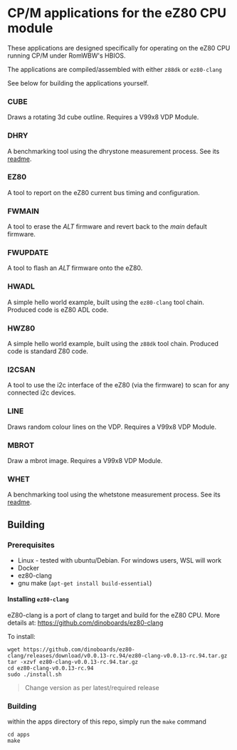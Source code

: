 # CP/M applications for the eZ80 CPU module

These applications are designed specifically for operating on the eZ80 CPU running CP/M under RomWBW's HBIOS.

The applications are compiled/assembled with either `z88dk` or `ez80-clang`

See below for building the applications yourself.

### CUBE

Draws a rotating 3d cube outline.  Requires a V99x8 VDP Module.

### DHRY

A benchmarking tool using the dhrystone measurement process.  See its [readme](./dhry/readme.md).

### EZ80

A tool to report on the eZ80 current bus timing and configuration.

### FWMAIN

A tool to erase the *ALT* firmware and revert back to the *main* default firmware.

### FWUPDATE

A tool to flash an *ALT* firmware onto the eZ80.

### HWADL

A simple hello world example, built using the `ez80-clang` tool chain.  Produced code is eZ80 ADL code.

### HWZ80

A simple hello world example, built using the `z88dk` tool chain.  Produced code is standard Z80 code.

### I2CSAN

A tool to use the i2c interface of the eZ80 (via the firmware) to scan for any connected i2c devices.

### LINE

Draws random colour lines on the VDP.  Requires a V99x8 VDP Module.

### MBROT

Draw a mbrot image.   Requires a V99x8 VDP Module.

### WHET

A benchmarking tool using the whetstone measurement process.  See its [readme](./whet/readme.md).


## Building

### Prerequisites

* Linux - tested with ubuntu/Debian. For windows users, WSL will work
* Docker
* ez80-clang
* gnu make (`apt-get install build-essential`)

#### Installing `ez80-clang`

eZ80-clang is a port of clang to target and build for the eZ80 CPU.  More details at: https://github.com/dinoboards/ez80-clang

To install:

```
wget https://github.com/dinoboards/ez80-clang/releases/download/v0.0.13-rc.94/ez80-clang-v0.0.13-rc.94.tar.gz
tar -xzvf ez80-clang-v0.0.13-rc.94.tar.gz
cd ez80-clang-v0.0.13-rc.94
sudo ./install.sh
```

> Change version as per latest/required release

### Building

within the apps directory of this repo, simply run the `make` command

```
cd apps
make
```
